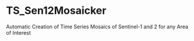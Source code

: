# TS_Sen12Mosaicker
Automatic Creation of Time Series Mosaics of Sentinel-1 and 2 for any Area of Interest

